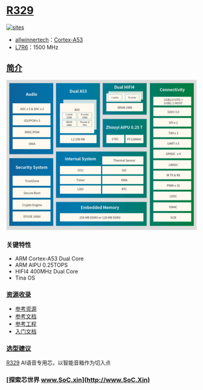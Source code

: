 ﻿# [R329](https://github.com/SoCXin/R329)

[![sites](http://182.61.61.133/link/resources/SoC.png)](http://www.SoC.Xin)

* [allwinnertech](https://www.allwinnertech.com/)：[Cortex-A53](https://github.com/SoCXin/Cortex-M3)
* [L7R6](https://github.com/SoCXin/Level)：1500 MHz

## [简介](https://github.com/SoCXin/R329/wiki)

[![sites](docs/R329.png)](https://www.allwinnertech.com/index.php?c=product&id=91)

### 关键特性

* ARM Cortex-A53 Dual Core
* ARM AIPU 0.25TOPS
* HIFI4 400MHz Dual Core
* Tina OS

### [资源收录](https://github.com/SoCXin)

* [参考资源](src/)
* [参考文档](docs/)
* [参考工程](project/)
* [入门文档](https://docs.soc.xin/R329)

### [选型建议](https://github.com/SoCXin)

[R329](https://www.allwinnertech.com/index.php?c=product&id=91) AI语音专用芯，以智能音箱作为切入点

### [探索芯世界 www.SoC.xin](http://www.SoC.Xin)
